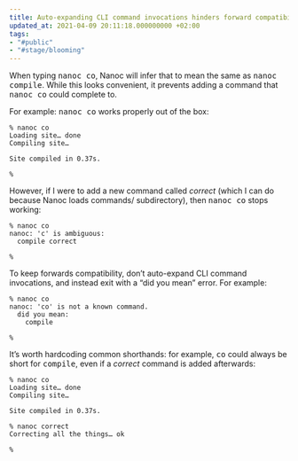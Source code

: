 ```yaml
---
title: Auto-expanding CLI command invocations hinders forward compatibility
updated_at: 2021-04-09 20:11:18.000000000 +02:00
tags:
- "#public"
- "#stage/blooming"
---
```



When typing <kbd>nanoc co</kbd>, Nanoc will infer that to mean the same as <kbd>nanoc compile</kbd>. While this looks convenient, it prevents adding a command that <kbd>nanoc co</kbd> could complete to.

For example: <kbd>nanoc co</kbd> works properly out of the box:

```
% nanoc co
Loading site… done
Compiling site…

Site compiled in 0.37s.

%
```

However, if I were to add a new command called <i>correct</i> (which I can do because Nanoc loads <span class="path">commands/</span> subdirectory), then <kbd>nanoc co</kbd> stops working:

```
% nanoc co
nanoc: 'c' is ambiguous:
  compile correct

%
```

To keep forwards compatibility, don’t auto-expand CLI command invocations, and instead exit with a “did you mean” error. For example:

```
% nanoc co
nanoc: 'co' is not a known command.
  did you mean:
    compile

%
```

It’s worth hardcoding common shorthands: for example, <kbd>co</kbd> could always be short for <kbd>compile</kbd>, even if a <i>correct</i> command is added afterwards:

```
% nanoc co
Loading site… done
Compiling site…

Site compiled in 0.37s.

% nanoc correct
Correcting all the things… ok

% 
```
